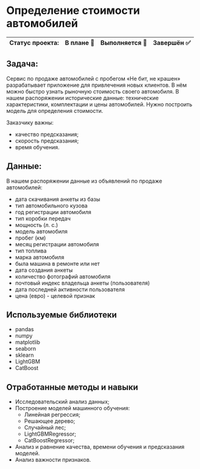 # Определение стоимости автомобилей

Статус проекта: | В плане :black_square_button: | Выполняется :black_square_button: | Завершён :white_check_mark: | 
:------------ | :-------------| :-------------| :-------------

## Задача:

Сервис по продаже автомобилей с пробегом «Не бит, не крашен» разрабатывает приложение для привлечения новых клиентов. В нём можно быстро узнать рыночную стоимость своего автомобиля. В нашем распоряжении исторические данные: технические характеристики, комплектации и цены автомобилей. Нужно построить модель для определения стоимости.

Заказчику важны:
- качество предсказания;
- скорость предсказания;
- время обучения.

## Данные:

В нашем распоряжении данные из объявлений по продаже автомобилей:

- дата скачивания анкеты из базы
- тип автомобильного кузова
- год регистрации автомобиля
- тип коробки передач
- мощность (л. с.)
- модель автомобиля
- пробег (км)
- месяц регистрации автомобиля
- тип топлива
- марка автомобиля
- была машина в ремонте или нет
- дата создания анкеты
- количество фотографий автомобиля
- почтовый индекс владельца анкеты (пользователя)
- дата последней активности пользователя
- цена (евро) - целевой признак

## Используемые библиотеки
- pandas
- numpy
- matplotlib
- seaborn
- sklearn
- LightGBM
- CatBoost

## Отработанные методы и навыки
- Исследовательский анализ данных;
- Построение моделей машинного обучения:
  - Линейная регрессия;
  - Решающее дерево;
  - Случайный лес;
  - LightGBMRegressor;
  - CatBoostRegressor;
- Анализ и равнение качества, времени обучения и предсказания моделей.
- Анализ важности признаков.

